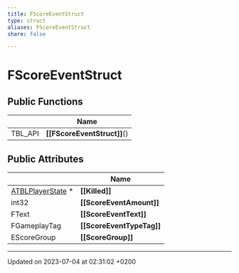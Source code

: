 ```yaml
---
title: FScoreEventStruct
type: struct
aliases: FScoreEventStruct
share: false

---
```


# FScoreEventStruct





## Public Functions

|                | Name           |
| -------------- | -------------- |
| TBL_API | **[[FScoreEventStruct]]**() |

## Public Attributes

|                | Name           |
| -------------- | -------------- |
| [ATBLPlayerState](/docs/SDK/Source/Classes/classATBLPlayerState.md) * | **[[Killed]]**  |
| int32 | **[[ScoreEventAmount]]**  |
| FText | **[[ScoreEventText]]**  |
| FGameplayTag | **[[ScoreEventTypeTag]]**  |
| EScoreGroup | **[[ScoreGroup]]**  |

-------------------------------

Updated on 2023-07-04 at 02:31:02 +0200